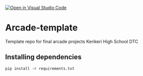 [![Open in Visual Studio Code](https://classroom.github.com/assets/open-in-vscode-f059dc9a6f8d3a56e377f745f24479a46679e63a5d9fe6f495e02850cd0d8118.svg)](https://classroom.github.com/online_ide?assignment_repo_id=7252999&assignment_repo_type=AssignmentRepo)
# Arcade-template

Template repo for final arcade projects Kerikeri High School DTC

## Installing dependencies

`pip install -r requirements.txt`